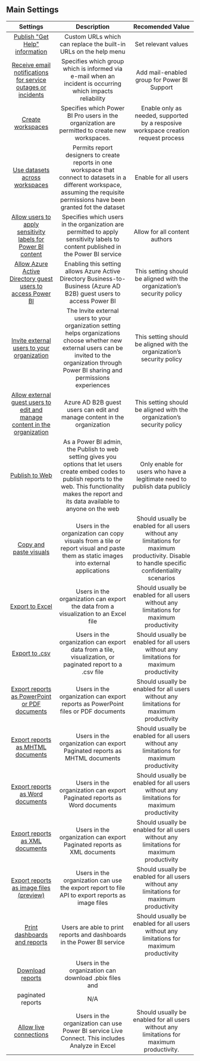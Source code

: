 ## Main Settings

| Settings | Description | Recomended Value |
|:------------------------:|:-----------------------:|:-----------:|
| [Publish "Get Help" information](https://docs.microsoft.com/en-us/power-bi/guidance/admin-tenant-settings#publish-get-help-information) | Custom URLs which can replace the built-in URLs on the help menu | Set relevant values | 
| [Receive email notifications for service outages or incidents](https://docs.microsoft.com/en-us/power-bi/guidance/admin-tenant-settings#receive-email-notification-service-outages-or-incidents) | Specifies which group which is informed via e-mail when an incident is occurring which impacts reliability | Add mail-enabled group for Power BI Support | 
| [Create workspaces](https://docs.microsoft.com/en-us/power-bi/guidance/admin-tenant-settings#create-workspaces) | Specifies which Power BI Pro users in the organization are permitted to create new workspaces. | Enable only as needed, supported by a resposive workspace creation request process | 
| [Use datasets across workspaces](https://docs.microsoft.com/en-us/power-bi/connect-data/service-datasets-admin-across-workspaces) | Permits report designers to create reports in one workspace that connect to datasets in a different workspace, assuming the requisite permissions have been granted fot the dataset | Enable for all users | 
| [Allow users to apply sensitivity labels for Power BI content](https://docs.microsoft.com/en-us/power-bi/admin/service-security-enable-data-sensitivity-labels) | Specifies which users in the organization are permitted to apply sensitivity labels to content published in the Power BI service | Allow for all content authors | 
| [Allow Azure Active Directory guest users to access Power BI](https://docs.microsoft.com/en-us/power-bi/admin/service-admin-portal#allow-azure-active-directory-guest-users-to-access-power-bi) | Enabling this setting allows Azure Active Directory Business-to-Business (Azure AD B2B) guest users to access Power BI | This setting should be aligned with the organization’s security policy | 
| [Invite external users to your organization](https://docs.microsoft.com/en-us/power-bi/admin/service-admin-portal#invite-external-users-to-your-organization) | The Invite external users to your organization setting helps organizations choose whether new external users can be invited to the organization through Power BI sharing and permissions experiences | This setting should be aligned with the organization’s security policy |
| [Allow external guest users to edit and manage content in the organization](https://docs.microsoft.com/en-us/power-bi/admin/service-admin-portal#allow-external-guest-users-to-edit-and-manage-content-in-the-organization) | Azure AD B2B guest users can edit and manage content in the organization | This setting should be aligned with the organization’s security policy |
| [Publish to Web](https://docs.microsoft.com/en-us/power-bi/admin/service-admin-portal#publish-to-web) | As a Power BI admin, the Publish to web setting gives you options that let users create embed codes to publish reports to the web. This functionality makes the report and its data available to anyone on the web | Only enable for users who have a legitimate need to publish data publicly |
| [Copy and paste visuals](https://docs.microsoft.com/en-us/power-bi/admin/service-admin-portal#copy-and-paste-visuals) | Users in the organization can copy visuals from a tile or report visual and paste them as static images into external applications |  Should usually be enabled for all users without any limitations for maximum productivity. Disable to handle specific confidentiality scenarios |
| [Export to Excel](https://docs.microsoft.com/en-us/power-bi/admin/service-admin-portal#export-to-excel) | Users in the organization can export the data from a visualization to an Excel file | Should usually be enabled for all users without any limitations for maximum productivity | 
| [Export to .csv](https://docs.microsoft.com/en-us/power-bi/admin/service-admin-portal#export-to-csv) | Users in the organization can export data from a tile, visualization, or paginated report to a .csv file | Should usually be enabled for all users without any limitations for maximum productivity | 
| [Export reports as PowerPoint or PDF documents](https://docs.microsoft.com/en-us/power-bi/admin/service-admin-portal#export-reports-as-powerpoint-presentations-or-pdf-documents) | Users in the organization can export reports as PowerPoint files or PDF documents | Should usually be enabled for all users without any limitations for maximum productivity | 
| [Export reports as MHTML documents](https://docs.microsoft.com/en-us/power-bi/admin/service-admin-portal#export-reports-as-mhtml-documents) | Users in the organization can export Paginated reports as MHTML documents | Should usually be enabled for all users without any limitations for maximum productivity |
| [Export reports as Word documents](https://docs.microsoft.com/en-us/power-bi/admin/service-admin-portal#export-reports-as-word-documents) | Users in the organization can export Paginated reports as Word documents | Should usually be enabled for all users without any limitations for maximum productivity |
| [Export reports as XML documents](https://docs.microsoft.com/en-us/power-bi/admin/service-admin-portal#export-reports-as-xml-documents) | Users in the organization can export Paginated reports as XML documents | Should usually be enabled for all users without any limitations for maximum productivity |
| [Export reports as image files (preview)](https://docs.microsoft.com/en-us/power-bi/admin/service-admin-portal#export-reports-as-image-files-preview) | Users in the organization can use the export report to file API to export reports as image files | Should usually be enabled for all users without any limitations for maximum productivity |
| [Print dashboards and reports](https://docs.microsoft.com/en-us/power-bi/admin/service-admin-portal#print-dashboards-and-reports) | Users are able to print reports and dashboards in the Power BI service | Should usually be enabled for all users without any limitations for maximum productivity |
| [Download reports](https://docs.microsoft.com/en-us/power-bi/admin/service-admin-portal#download-reports) | Users in the organization can download .pbix files and 
paginated reports | N/A | 
| [Allow live connections](https://docs.microsoft.com/en-us/power-bi/admin/service-admin-portal#allow-live-connections) | Users in the organization can use Power BI service Live Connect. This includes Analyze in Excel | Should usually be enabled for all users without any limitations for maximum productivity.  | 


